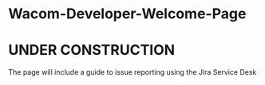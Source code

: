 # Wacom-Developer-Welcome-Page

# UNDER CONSTRUCTION
The page will include a guide to issue reporting using the Jira Service Desk
